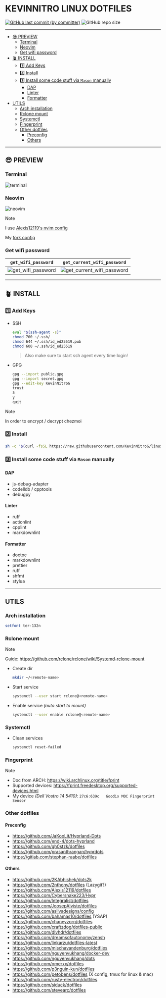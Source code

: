 # KEVINNITRO LINUX DOTFILES

[![GitHub last commit (by committer)](https://img.shields.io/github/last-commit/KevinNitroG/linux-dotfiles?style=for-the-badge&color=FAB387)](../../commits/main)
![GitHub repo size](https://img.shields.io/github/repo-size/KevinNitroG/linux-dotfiles?style=for-the-badge&color=B4BEFE)

---

<!-- START doctoc generated TOC please keep comment here to allow auto update -->
<!-- DON'T EDIT THIS SECTION, INSTEAD RE-RUN doctoc TO UPDATE -->

- [😎 PREVIEW](#-preview)
  - [Terminal](#terminal)
  - [Neovim](#neovim)
  - [Get wifi password](#get-wifi-password)
- [🪴 INSTALL](#-install)
  - [1️⃣ Add Keys](#-add-keys)
  - [2️⃣ Install](#-install)
  - [3️⃣ Install some code stuff via `Mason` manually](#-install-some-code-stuff-via-mason-manually)
    - [DAP](#dap)
    - [Linter](#linter)
    - [Formatter](#formatter)
- [UTILS](#utils)
  - [Arch installation](#arch-installation)
  - [Rclone mount](#rclone-mount)
  - [Systemctl](#systemctl)
  - [Fingerprint](#fingerprint)
  - [Other dotfiles](#other-dotfiles)
    - [Preconfig](#preconfig)
    - [Others](#others)

<!-- END doctoc generated TOC please keep comment here to allow auto update -->

---

## 😎 PREVIEW

### Terminal

![terminal](assets/images/terminal.png)

### Neovim

![neovim](assets/images/neovim.png)

> [!NOTE]
>
> I use [Alexis12119's nvim config](https://github.com/Alexis12119/nvim-config)
>
> My [fork config](https://github.com/KevinNitroG/Alexis12119-nvim)

### Get wifi password

| `get_wifi_password`                                       | `get_current_wifi_password`                                               |
| --------------------------------------------------------- | ------------------------------------------------------------------------- |
| ![get_wifi_password](assets/images/get-wifi-password.png) | ![get_current_wifi_password](assets/images/get-current-wifi-password.png) |

---

## 🪴 INSTALL

### 1️⃣ Add Keys

- SSH
  ```sh
  eval "$(ssh-agent -s)"
  chmod 700 ~/.ssh/
  chmod 644 ~/.ssh/id_ed25519.pub
  chmod 600 ~/.ssh/id_ed25519
  ```
  > Also make sure to start ssh agent every time login!
- GPG
  ```sh
  gpg --import public.gpg
  gpg --import secret.gpg
  gpg --edit-key KevinNitroG
  trust
  5
  y
  quit
  ```

> [!NOTE]
>
> In order to encrypt / decrypt chezmoi

### 2️⃣ Install

```sh
sh -c "$(curl -fsSL https://raw.githubusercontent.com/KevinNitroG/linux-dotfiles/main/dot_install/install.sh)"
```

### 3️⃣ Install some code stuff via `Mason` manually

#### DAP

- js-debug-adapter
- codelldb / cpptools
- debugpy

#### Linter

- ruff
- actionlint
- cpplint
- markdownlint

#### Formatter

- doctoc
- markdownlint
- prettier
- ruff
- shfmt
- stylua

---

## UTILS

### Arch installation

```sh
setfont ter-132n
```

### Rclone mount

> [!NOTE]
>
> Guide: https://github.com/rclone/rclone/wiki/Systemd-rclone-mount

- Create dir
  ```sh
  mkdir ~/<remote-name>
  ```
- Start service
  ```sh
  systemctl --user start rclone@<remote-name>
  ```
- Enable service _(auto start to mount)_
  ```sh
  systemctl --user enable rclone@<remote-name>
  ```

### Systemctl

- Clean services
  ```sh
  systemctl reset-failed
  ```

### Fingerprint

> [!NOTE]
>
> - Doc from ARCH: https://wiki.archlinux.org/title/fprint
> - Supported devices: https://fprint.freedesktop.org/supported-devices.html
> - My device _(Dell Vostro 14 5410)_: `27c6:639c	Goodix MOC Fingerprint Sensor`

### Other dotfiles

#### Preconfig

- https://github.com/JaKooLit/Hyprland-Dots
- https://github.com/end-4/dots-hyprland
- https://github.com/gh0stzk/dotfiles
- https://github.com/prasanthrangan/hyprdots
- https://gitlab.com/stephan-raabe/dotfiles

#### Others

- https://github.com/2KAbhishek/dots2k
- https://github.com/2nthony/dotfiles (Lazygit?)
- https://github.com/Alexis12119/dotfiles
- https://github.com/Cybersnake223/Hypr
- https://github.com/Integralist/dotfiles
- https://github.com/JoosepAlviste/dotfiles
- https://github.com/asilvadesigns/config
- https://github.com/bahamas10/dotfiles (YSAP)
- https://github.com/chaneyzorn/dotfiles
- https://github.com/craftzdog/dotfiles-public
- https://github.com/dlvhdr/dotfiles
- https://github.com/dreamsofautonomy/zensh
- https://github.com/linkarzu/dotfiles-latest
- https://github.com/mischavandenburg/dotfiles
- https://github.com/nguyenvukhang/docker-dev
- https://github.com/nguyenvukhang/dots
- https://github.com/omerxx/dotfiles
- https://github.com/p3nguin-kun/dotfiles
- https://github.com/petobens/dotfiles (X config, tmux for linux & mac)
- https://github.com/rusty-electron/dotfiles
- https://github.com/siduck/dotfiles
- https://github.com/stevearc/dotfiles
